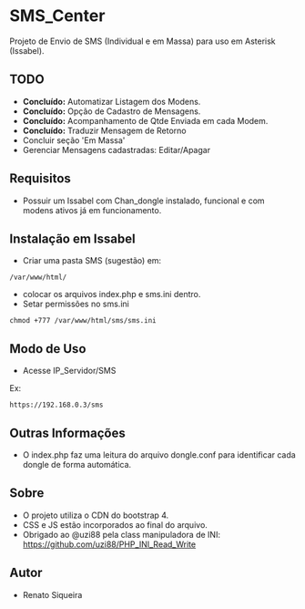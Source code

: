 # SMS_Center
Projeto de Envio de SMS (Individual e em Massa) para uso em Asterisk (Issabel).

## TODO
- **Concluído:** Automatizar Listagem dos Modens.
- **Concluído:** Opção de Cadastro de Mensagens.
- **Concluído:** Acompanhamento de Qtde Enviada em cada Modem.
- **Concluído:** Traduzir Mensagem de Retorno
- Concluir seção 'Em Massa'
- Gerenciar Mensagens cadastradas: Editar/Apagar

## Requisitos
- Possuir um Issabel com Chan_dongle instalado, funcional e com modens ativos já em funcionamento.

## Instalação em Issabel
- Criar uma pasta SMS (sugestão) em:
```
/var/www/html/
```
- colocar os arquivos index.php e sms.ini dentro.
- Setar permissões no sms.ini
```
chmod +777 /var/www/html/sms/sms.ini
```

## Modo de Uso
- Acesse IP_Servidor/SMS

Ex:
```
https://192.168.0.3/sms
```

## Outras Informações
- O index.php faz uma leitura do arquivo dongle.conf para identificar cada dongle de forma automática.

## Sobre
- O projeto utiliza o CDN do bootstrap 4.
- CSS e JS estão incorporados ao final do arquivo.
- Obrigado ao @uzi88 pela class manipuladora de INI: https://github.com/uzi88/PHP_INI_Read_Write

## Autor
- Renato Siqueira